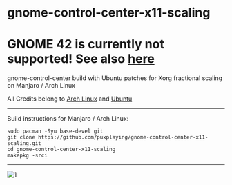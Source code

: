 # gnome-control-center-x11-scaling

# GNOME 42 is currently not supported! See also [here](https://github.com/puxplaying/gnome-control-center-x11-scaling/issues/3)
gnome-control-center build with Ubuntu patches for Xorg fractional scaling on Manjaro / Arch Linux 

All Credits belong to [Arch Linux](https://www.archlinux.org/packages/extra/x86_64/gnome-control-center/) and [Ubuntu](https://salsa.debian.org/gnome-team/gnome-control-center/-/tree/ubuntu/master/debian/patches)

---

Build instructions for Manjaro / Arch Linux:

```
sudo pacman -Syu base-devel git
git clone https://github.com/puxplaying/gnome-control-center-x11-scaling.git
cd gnome-control-center-x11-scaling
makepkg -srci
```

---

![1](https://user-images.githubusercontent.com/28549766/135753045-1296531d-8d06-45f3-af10-f8b8cdbee720.png)
